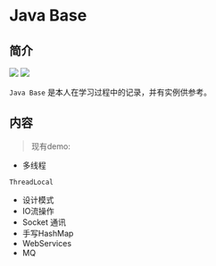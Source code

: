 # Java Base

## 简介
![](https://img-1257191344.cos.ap-chengdu.myqcloud.com/gear.png)
![](https://img-1257191344.cos.ap-chengdu.myqcloud.com/case.png)

`Java Base` 是本人在学习过程中的记录，并有实例供参考。


## 内容
>现有demo:
- 多线程
```        
ThreadLocal
```
- 设计模式
- IO流操作
- Socket 通讯
- 手写HashMap
- WebServices
- MQ


